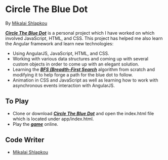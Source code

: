 # Circle The Blue Dot
By [Mikalai Shlapkou](https://github.com/RockingRok)

[**_Circle The Blue Dot_**](https://github.com/RockingRok/BlueDotGame) is a personal project which I have worked on which involved JavaScript, HTML, and CSS. This project has helped me also learn the Angular framework and learn new technologies:

  - Using AngularJS, JavaScript, HTML, and CSS.
  - Working with various data structures and coming up with several custom objects in order to come up with an elegant solution.
  - Learning the [**_BFS (Breadth-First Search_**](https://en.wikipedia.org/wiki/Breadth-first_search) algorithm from scratch and modifying it to help forge a path for the blue dot to follow.
  - Animation in CSS and JavaScript as well as learning how to work with asynchronous events interaction with AngularJS.

## To Play
  - Clone or download [**_Circle The Blue Dot_**](https://github.com/RockingRok/BlueDotGame) and open the index.html file which is located under app/index.html.
  - Play the [**_game_**](https://rockingrok.github.io/) online.

## Code Writer
- [Mikalai Shlapkou](https://github.com/RockingRok)

